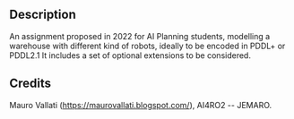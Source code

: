 ## Description

An assignment proposed in 2022 for AI Planning students, modelling a warehouse with different kind of robots, ideally to be encoded in PDDL+ or PDDL2.1 
It includes a set of optional extensions to be considered.

## Credits

Mauro Vallati (https://maurovallati.blogspot.com/), AI4RO2 -- JEMARO.
